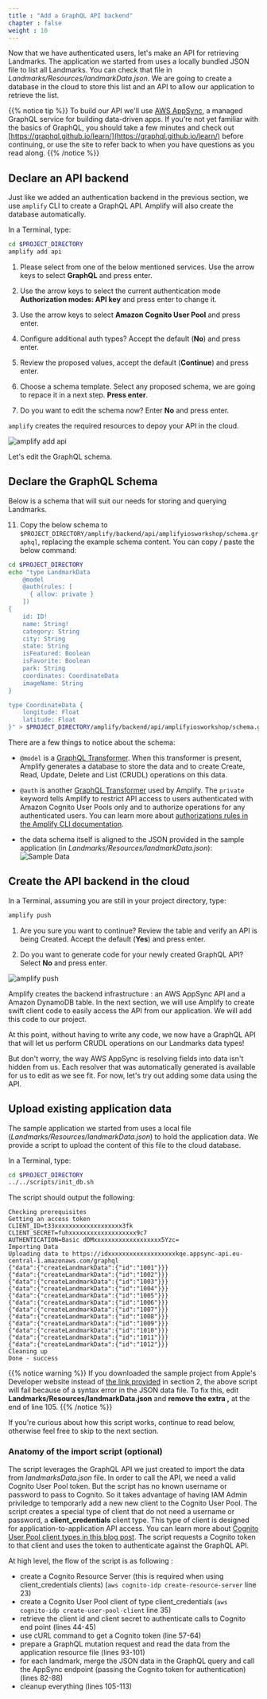 ```yaml
---
title : "Add a GraphQL API backend"
chapter : false
weight : 10
---
```


Now that we have authenticated users, let's make an API for retrieving Landmarks. The application we started from uses a locally bundled JSON file to list all Landmarks.  You can check that file in *Landmarks/Resources/landmarkData.json*.  We are going to create a database in the cloud to store this list and an API to allow our application to retrieve the list.

{{% notice tip %}}
To build our API we'll use [AWS AppSync](https://aws.amazon.com/appsync/), a managed GraphQL service for building data-driven apps. If you're not yet familiar with the basics of GraphQL, you should take a few minutes and check out [https://graphql.github.io/learn/](https://graphql.github.io/learn/) before continuing, or use the site to refer back to when you have questions as you read along.
{{% /notice %}}

## Declare an API backend

Just like we added an authentication backend in the previous section, we use `amplify` CLI to create a GraphQL API.  Amplify will also create the database automatically.  

In a Terminal, type:

```bash 
cd $PROJECT_DIRECTORY
amplify add api
```

1. Please select from one of the below mentioned services.  Use the arrow keys to select **GraphQL** and press enter.

2. Use the arrow keys to select the current authentication mode **Authorization modes: API key** and press enter to change it.

3. Use the arrow keys to select **Amazon Cognito User Pool** and press enter.

4. Configure additional auth types? Accept the default (**No**) and press enter.

5. Review the proposed values, accept the default (**Continue**) and press enter.

6. Choose a schema template.  Select any proposed schema, we are going to repace it in a next step.  **Press enter**.

7. Do you want to edit the schema now? Enter **No** and press enter.

`amplify` creates the required resources to depoy your API in the cloud.

![amplify add api](/images/40-10-amplify-1.png)

Let's edit the GraphQL schema.

## Declare the GraphQL Schema

Below is a schema that will suit our needs for storing and querying Landmarks.

11. Copy the below schema to `$PROJECT_DIRECTORY/amplify/backend/api/amplifyiosworkshop/schema.graphql`, replacing the example schema content. You can copy / paste the below command:

```bash 
cd $PROJECT_DIRECTORY
echo "type LandmarkData
    @model
    @auth(rules: [ 
      { allow: private }
    ])
{
    id: ID!
    name: String!
    category: String
    city: String
    state: String
    isFeatured: Boolean
    isFavorite: Boolean
    park: String
    coordinates: CoordinateData
    imageName: String
}

type CoordinateData {
    longitude: Float
    latitude: Float
}" > $PROJECT_DIRECTORY/amplify/backend/api/amplifyiosworkshop/schema.graphql
```

There are a few things to notice about the schema:

- `@model` is a [GraphQL Transformer](https://aws-amplify.github.io/docs/cli-toolchain/graphql).  When this transformer is present, Amplify generates a database to store the data and to create Create, Read, Update, Delete and List (CRUDL) operations on this data.

- `@auth` is another [GraphQL Transformer](https://aws-amplify.github.io/docs/cli-toolchain/graphql) used by Amplify.  The `private` keyword tells Amplify to restrict API access to users authenticated with Amazon Cognito User Pools only and to authorize operations for any authenticated users. You can learn more about [authorizations rules in the Amplify CLI documentation](https://docs.amplify.aws/cli/graphql/authorization-rules/).

- the data schema itself is aligned to the JSON provided in the sample application (in *Landmarks/Resources/landmarkData.json*):
![Sample Data](/images/40-10-data-sample.png)

## Create the API backend in the cloud

In a Terminal, assuming you are still in your project directory, type:

```bash 
amplify push
```

1. Are you sure you want to continue? Review the table and verify an API is being Created.  Accept the default (**Yes**) and press enter.

2. Do you want to generate code for your newly created GraphQL API? Select **No** and press enter.

![amplify push](/images/40-10-amplify-3.png)

Amplify creates the backend infrastructure : an AWS AppSync API and a Amazon DynamoDB table. In the next section, we will use Amplify to create swift client code to easily access the API from our application.  We will add this code to our project.

At this point, without having to write any code, we now have a GraphQL API that will let us perform CRUDL operations on our Landmarks data types!

But don't worry, the way AWS AppSync is resolving fields into data isn't hidden from us. Each resolver that was automatically generated is available for us to edit as we see fit. For now, let's try out adding some data using the API.

## Upload existing application data

The sample application we started from uses a local file (*Landmarks/Resources/landmarkData.json*) to hold the application data.  We provide a script to upload the content of this file to the cloud database.  

In a Terminal, type:

```bash 
cd $PROJECT_DIRECTORY
../../scripts/init_db.sh
```

The script should output the following:

```text no_copy
Checking prerequisites
Getting an access token
CLIENT_ID=t33xxxxxxxxxxxxxxxxxxx3fk
CLIENT_SECRET=fuhxxxxxxxxxxxxxxxxxxx9c7
AUTHENTICATION=Basic dDMxxxxxxxxxxxxxxxxxxx5Yzc=
Importing Data
Uploading data to https://idxxxxxxxxxxxxxxxxxxxkqe.appsync-api.eu-central-1.amazonaws.com/graphql
{"data":{"createLandmarkData":{"id":"1001"}}}
{"data":{"createLandmarkData":{"id":"1002"}}}
{"data":{"createLandmarkData":{"id":"1003"}}}
{"data":{"createLandmarkData":{"id":"1004"}}}
{"data":{"createLandmarkData":{"id":"1005"}}}
{"data":{"createLandmarkData":{"id":"1006"}}}
{"data":{"createLandmarkData":{"id":"1007"}}}
{"data":{"createLandmarkData":{"id":"1008"}}}
{"data":{"createLandmarkData":{"id":"1009"}}}
{"data":{"createLandmarkData":{"id":"1010"}}}
{"data":{"createLandmarkData":{"id":"1011"}}}
{"data":{"createLandmarkData":{"id":"1012"}}}
Cleaning up
Done - success
```

{{% notice warning %}}
If you downloaded the sample project from Apple's Developer website instead of [the link provided](/20_getting_started/20_bootstrapping_the_app.files/HandlingUserInput.zip) in section 2, the above script will fail because of a syntax error in the JSON data file.  To fix this, edit **Landmarks/Resources/landmarkData.json** and **remove the extra ,** at the end of line 105.
{{% /notice %}}

If you're curious about how this script works, continue to read below, otherwise feel free to skip to the next section.

### Anatomy of the import script (optional)

The script leverages the GraphQL API we just created to import the data from *landmarksData.json* file. In order to call the API, we need a valid Cognito User Pool token.  But the script has no known username or password to pass to Cognito.  So it takes advantage of having IAM Admin priviledge to temporarly add a new new client to the Cognito User Pool.  The script creates a special type of client that do not need a username or password, a **client_credentials** client type. This type of client is designed for application-to-application API access.  You can learn more about [Cognito User Pool client types in this blog post](https://aws.amazon.com/blogs/mobile/understanding-amazon-cognito-user-pool-oauth-2-0-grants/). The script requests a Cognito token to that client and uses the token to authenticate against the GraphQL API.

At high level, the flow of the script is as following :

- create a Cognito Resource Server (this is required when using client_credentials clients) (`aws cognito-idp create-resource-server` line 23)
- create a Cognito User Pool client of type client_credentials (`aws cognito-idp create-user-pool-client` line 35)
- retrieve the client id and client secret to authenticate calls to Cognito end point (lines 44-45)
- use cURL command to get a Cognito token (line 57-64)
- prepare a GraphQL mutation request and read the data from the application resource file (lines 93-101)
- for each landmark, merge the JSON data in the GraphQL query and call the AppSync endpoint (passing the Cognito token for authentication) (lines 82-88)
- cleanup everything (lines 105-113)
